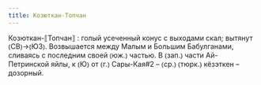 ```yaml
---
title: Козюткан-Топчан
---
```


Козюткан-⟦Топчан⟧
: голый усеченный конус с выходами скал; вытянут ⦅СВ⦆→⦅ЮЗ⦆. Возвышается между Малым и Большим Бабулганами, сливаясь с последним своей ⦅юж.⦆ частью. В ⦅зап.⦆ части Ай-Петринской яйлы, к ⦅Ю⦆ от ⦅г.⦆ Сары-Кая#2 – ⦅ср.⦆ ⦅тюрк.⦆ кёзэткен – дозорный.
